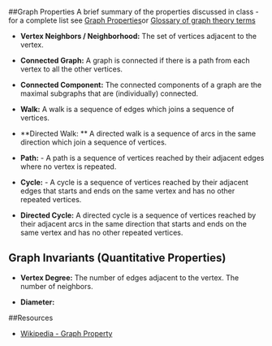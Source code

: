 ##Graph Properties
A brief summary of the properties discussed in class - for a complete list see [Graph Properties](https://en.wikipedia.org/wiki/Graph_property)or [Glossary of graph theory terms](https://en.wikipedia.org/wiki/Glossary_of_graph_theory_terms)

- **Vertex Neighbors / Neighborhood:** The set of vertices adjacent to the vertex.
- **Connected Graph:** A graph is connected if there is a path from each vertex to all the other vertices.
- **Connected Component:** The connected components of a graph are the maximal subgraphs that are (individually) connected.
- **Walk:** A walk is a sequence of edges which joins a sequence of vertices.
- **Directed Walk: ** A directed walk is a sequence of arcs in the same direction which join a sequence of vertices.
- **Path:** - A path is a sequence of vertices reached by their adjacent edges where no vertex is repeated.
- **Cycle:** - A cycle is a sequence of vertices reached by their adjacent edges that starts and ends on the same vertex and has no other repeated vertices.

- **Directed Cycle:** A directed cycle is a sequence of vertices reached by their adjacent arcs in the same direction that starts and ends on the same vertex and has no other repeated vertices.


## Graph Invariants (Quantitative Properties)
- **Vertex Degree:** The number of edges adjacent to the vertex. The number of neighbors.

-  **Diameter:**



##Resources
- [Wikipedia - Graph Property](https://en.wikipedia.org/wiki/Graph_property)

